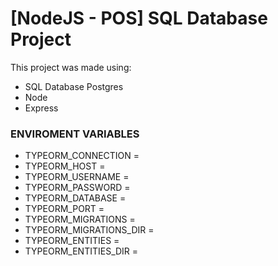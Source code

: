 # [NodeJS - POS] SQL Database Project

This project was made using:

- SQL Database Postgres
- Node
- Express
  </br>

### ENVIROMENT VARIABLES

- TYPEORM_CONNECTION =
- TYPEORM_HOST =
- TYPEORM_USERNAME =
- TYPEORM_PASSWORD =
- TYPEORM_DATABASE =
- TYPEORM_PORT =
- TYPEORM_MIGRATIONS =
- TYPEORM_MIGRATIONS_DIR =
- TYPEORM_ENTITIES =
- TYPEORM_ENTITIES_DIR =
